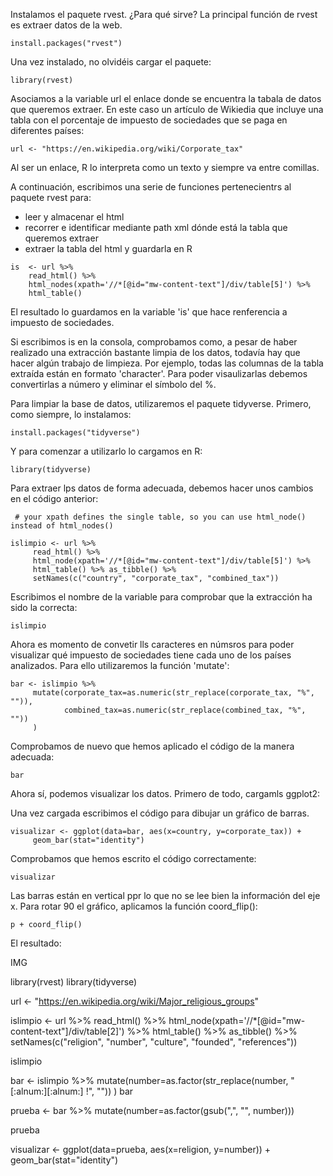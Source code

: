 Instalamos el paquete rvest. ¿Para qué sirve?
La principal función de rvest es extraer datos de la web.

```
install.packages("rvest")
```

Una vez instalado, no olvidéis cargar el paquete:

```
library(rvest)
```

Asociamos a la variable url el enlace donde se encuentra la tabala de datos que queremos extraer. En este caso un artículo de Wikiedia que incluye una tabla con el porcentaje de impuesto de sociedades que se paga en diferentes países:

```
url <- "https://en.wikipedia.org/wiki/Corporate_tax"
```

Al ser un enlace, R lo interpreta como un texto y siempre va entre comillas.

A continuación, escribimos una serie de funciones pertenecientrs al paquete rvest para:
* leer y almacenar el html
* recorrer e identificar mediante path xml dónde está la tabla que queremos extraer
* extraer la tabla del html y guardarla en R

```
is  <- url %>%
    read_html() %>%
    html_nodes(xpath='//*[@id="mw-content-text"]/div/table[5]') %>%
    html_table()
```

El resultado lo guardamos en la variable 'is' que hace renferencia a impuesto de sociedades.

Si escribimos is en la consola, comprobamos como, a pesar de haber realizado una extracción bastante limpia de los datos, todavía hay que hacer algún trabajo de limpieza. Por ejemplo, todas las columnas de la tabla extraída están en formato 'character'. Para poder visaulizarlas debemos convertirlas a número y eliminar el símbolo del %.

Para limpiar la base de datos, utilizaremos el paquete tidyverse. Primero, como siempre, lo instalamos:

```
install.packages("tidyverse")
```

Y para comenzar a utilizarlo lo cargamos en R:

```
library(tidyverse)
```

Para extraer lps datos de forma adecuada, debemos hacer unos cambios en el código anterior:

     # your xpath defines the single table, so you can use html_node() instead of html_nodes()

```
islimpio <- url %>% 
     read_html() %>% 
     html_node(xpath='//*[@id="mw-content-text"]/div/table[5]') %>% 
     html_table() %>% as_tibble() %>% 
     setNames(c("country", "corporate_tax", "combined_tax"))
```

Escribimos el nombre de la variable para comprobar que la extracción ha sido la correcta:

```
islimpio
```

Ahora es momento de convetir lls caracteres en númsros para poder visualizar qué impuesto de sociedades tiene cada uno de los países analizados. Para ello utilizaremos la función 'mutate':

```
bar <- islimpio %>% 
     mutate(corporate_tax=as.numeric(str_replace(corporate_tax, "%", "")),
            combined_tax=as.numeric(str_replace(combined_tax, "%", ""))
     )
```

Comprobamos de nuevo que hemos aplicado el código de la manera adecuada:

```
bar
```

Ahora sí, podemos visualizar los datos. Primero de todo, cargamls ggplot2:


Una vez cargada escribimos el código para dibujar un gráfico de barras.

```
visualizar <- ggplot(data=bar, aes(x=country, y=corporate_tax)) +
     geom_bar(stat="identity")
```

Comprobamos que hemos escrito el código correctamente:

```
visualizar
```
Las barras están en vertical ppr lo que no se lee bien la información del eje  x. Para rotar 90 el gráfico, aplicamos la función coord_flip():

```
p + coord_flip()
```

El resultado:

IMG




library(rvest)
library(tidyverse)

url <- "https://en.wikipedia.org/wiki/Major_religious_groups"

islimpio <- url %>% 
     read_html() %>% 
     html_node(xpath='//*[@id="mw-content-text"]/div/table[2]') %>% 
     html_table() %>% as_tibble() %>% 
     setNames(c("religion", "number", "culture", "founded", "references"))
 
islimpio

bar <- islimpio %>% 
      mutate(number=as.factor(str_replace(number, "[:alnum:][:alnum:] !", ""))
      )
bar

prueba <- bar %>%
     mutate(number=as.factor(gsub(",", "", number)))
     
prueba

visualizar <- ggplot(data=prueba, aes(x=religion, y=number)) +
          geom_bar(stat="identity")
